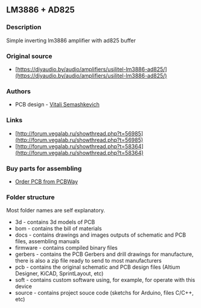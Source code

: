 ## LM3886 + AD825

### Description
Simple inverting lm3886 amplifier with ad825 buffer

### Original source
- [https://diyaudio.by/audio/amplifiers/usilitel-lm3886-ad825/](https://diyaudio.by/audio/amplifiers/usilitel-lm3886-ad825/)

### Authors
- PCB design - [Vitali Semashkevich](https://www.linkedin.com/in/vit-sema/)

### Links
- [http://forum.vegalab.ru/showthread.php?t=56985](http://forum.vegalab.ru/showthread.php?t=56985)
- [http://forum.vegalab.ru/showthread.php?t=58364](http://forum.vegalab.ru/showthread.php?t=58364)

### Buy parts for assembling
- [Order PCB from PCBWay](https://www.pcbway.com/project/shareproject/lm3886_ad825_1.html)

### Folder structure
Most folder names are self explanatory.
- 3d - contains 3d models of PCB
- bom - contains the bill of materials
- docs - contains drawings and images outputs of schematic and PCB files, assembling manuals
- firmware - contains compiled binary files
- gerbers - contains the PCB Gerbers and drill drawings for manufacture, there is also a zip file ready to send to most manufacturers
- pcb - contains the original schematic and PCB design files (Altium Designer,  KiCAD, SprintLayout, etc)
- soft - contains custom software using, for example, for operate with this device 
- source - contains project souce code (sketchs for Arduino, files C/C++, etc)